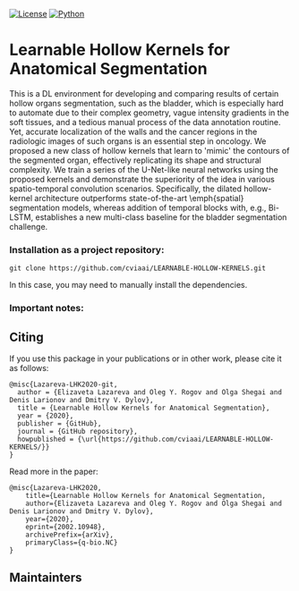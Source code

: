 [![License](https://img.shields.io/github/license/analysiscenter/pydens.svg)](https://www.apache.org/licenses/LICENSE-2.0)
[![Python](https://img.shields.io/badge/python-3.6-blue.svg)](https://python.org)

# Learnable Hollow Kernels for Anatomical Segmentation

This is a DL environment for developing and comparing results of certain hollow organs segmentation, such as the bladder, which is especially hard to automate due to their complex geometry, vague intensity gradients in the soft tissues, and a tedious manual process of the data annotation routine. Yet, accurate localization of the walls and the cancer regions in the radiologic images of such organs is an essential step in oncology. We proposed a new class of hollow kernels that learn to 'mimic' the contours of the segmented organ, effectively replicating its shape and structural complexity. We train a series of the U-Net-like neural networks using the proposed kernels and demonstrate the superiority of the idea in various spatio-temporal convolution scenarios. Specifically, the dilated hollow-kernel architecture outperforms state-of-the-art \emph{spatial} segmentation models, whereas addition of temporal blocks with, e.g., Bi-LSTM, establishes a new multi-class baseline for the bladder segmentation challenge.

### Installation as a project repository:

```
git clone https://github.com/cviaai/LEARNABLE-HOLLOW-KERNELS.git
```
In this case, you may need to manually install the dependencies.

### Important notes:

## Citing 
If you use this package in your publications or in other work, please cite it as follows:
```
@misc{Lazareva-LHK2020-git,
  author = {Elizaveta Lazareva and Oleg Y. Rogov and Olga Shegai and Denis Larionov and Dmitry V. Dylov},
  title = {Learnable Hollow Kernels for Anatomical Segmentation},
  year = {2020},
  publisher = {GitHub},
  journal = {GitHub repository},
  howpublished = {\url{https://github.com/cviaai/LEARNABLE-HOLLOW-KERNELS/}}
}
```
Read more in the paper:
```
@misc{Lazareva-LHK2020,
    title={Learnable Hollow Kernels for Anatomical Segmentation,
    author={Elizaveta Lazareva and Oleg Y. Rogov and Olga Shegai and Denis Larionov and Dmitry V. Dylov},
    year={2020},
    eprint={2002.10948},
    archivePrefix={arXiv},
    primaryClass={q-bio.NC}
}
```
## Maintainters
